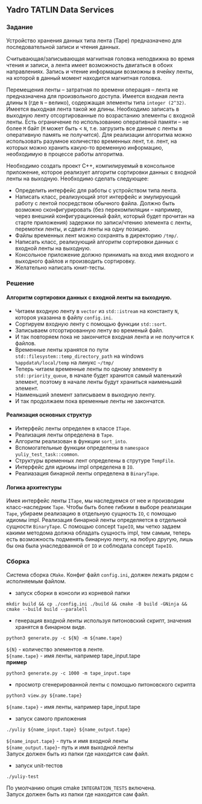 ## Yadro TATLIN Data Services
### Задание
Устройство хранения данных типа лента (Tape) предназначено для последовательной записи и чтения
данных. 

Считывающая/записывающая магнитная головка неподвижна во время чтения и записи, а
лента имеет возможность двигаться в обоих направлениях. Запись и чтение информации возможны в
ячейку ленты, на которой в данный момент находится магнитная головка. 

Перемещения ленты –
затратная по времени операция – лента не предназначена для произвольного доступа.
Имеется входная лента длины `N` (где `N` – велико), содержащая элементы типа `integer (2^32)`. Имеется
выходная лента такой же длины. Необходимо записать в выходную ленту отсортированные по
возрастанию элементы с входной ленты. Есть ограничение по использованию оперативной памяти – не
более `M` байт (`M` может быть < `N`, т.е. загрузить все данные с ленты в оперативную память не
получится). Для реализации алгоритма можно использовать разумное количество временных лент, т.е.
лент, на которых можно хранить какую-то временную информацию, необходимую в процессе работы
алгоритма.

Необходимо создать проект С++, компилируемый в консольное приложение, которое реализует
алгоритм сортировки данных с входной ленты на выходную. Необходимо сделать следующее:
- Определить интерфейс для работы с устройством типа лента.
- Написать класс, реализующий этот интерфейс и эмулирующий работу с лентой посредством
обычного файла. Должно быть возможно сконфигурировать (без перекомпиляции – например,
через внешний конфигурационный файл, который будет прочитан на старте приложения)
задержки по записи/чтению элемента с ленты, перемотки ленты, и сдвига ленты на одну
позицию.
- Файлы временных лент можно сохранять в директорию `/tmp/`.
- Написать класс, реализующий алгоритм сортировки данных с входной ленты на выходную.
- Консольное приложение должно принимать на вход имя входного и выходного файлов и
производить сортировку.
- Желательно написать юнит-тесты.

### Решение

#### Алгоритм сортировки данных с входной ленты на выходную.

- Читаем входную ленту в `vector` из `std::istream` на константу `N`, котороя указанна в файлу `config.ini`.
- Сортируем входную ленту с помощью функции `std::sort`.
- Записываем отсортированную ленту во временый файл.
- И так повторяем пока не закончится входная лента и не получится `К` файлов.
- Временные ленты хранятся по пути `std::filesystem::temp_directory_path` на windows `%appdata%/local/temp` на линукс `~/tmp/`
- Теперь читаем временные ленты по одному элементу в `std::priority_queue`, в начале будет хранится самый маленький элемент, поэтому в начале ленты будут храниться наименьший элемент.
- Наименьший элемент записываем в выходную ленту.
- И так продолжаем пока временные ленты не закончатся.

#### Реализация основных структур

- Интерфейс  ленты определен в классе `ITape`.
- Реализация ленты определена в `Tape`.
- Алгоритм реализован в функции `sort_into`.
- Вспомогательные функции определены в `namespace yuliy_test_task::common`.
- Структуры временных лент определены в струтуре `TempFile`.   
- Интерфейс для идиомы impl определена в `IO`.
- Реалиазация бинарной ленты определена в `BinaryTape`.

#### Логика архитектуры

Имея интерфейс ленты `ITape`, мы наследуемся от нее и производим класс-наследник `Tape`. 
Чтобы быть более гибким в выборе реализации `Tape`, убираем реализацию в отдельную сущность `IO`,
с помощью идиомы impl. Реализация бинарной ленты определяется в отдельной сущности `BinaryTape`.
С помощью concept `TapeIO`, мы четко задаем какими методома должна обладать сущность impl, тем самым,
теперь есть возможность  подменять бинарную ленту, на любую другую, лишь бы она была унаследованной 
от `IO` и соблюдала concept `TapeIO`.

### Сборка

Система сборка `CMake`. Конфиг файл `config.ini`, должен лежать рядом с исполняемым файлом.

- запуск сборки в консоли из корневой папки
```shell
mkdir build && cp ./config.ini ./build && cmake -B build -GNinja && cmake --build build --paralell
```

- генерация входной ленты используя питоновский скрипт, значeния хранятся в бинарном виде.

```shell
python3 generate.py -c ${N} -m ${name.tape}
```

`${N}` - количество элементов в ленте.  
`${name.tape}` - имя ленты, например tape_input.tape   
**пример**

```shell
python3 generate.py -c 1000 -m tape_input.tape
```

- просмотр сгенерированной ленты с помощью  питоновского скрипта

```shell
python3 view.py ${name.tape}
```

`${name.tape}` - имя ленты, например tape_input.tape  

- запуск самого приложения

```shell
./yuliy ${name_input.tape} ${name_output.tape}
```
`${name_input.tape}` - путь и имя входной ленты  
`${name_output.tape}`- путь и имя выходной ленты  
Запуск должен быть из папки где находится сам файл.

- запуск unit-тестов

```shell
./yuliy-test
```
По умолчанию опция cmake `INTEGRATION_TESTS` включена.  
Запуск должен быть из папки где находится сам файл.